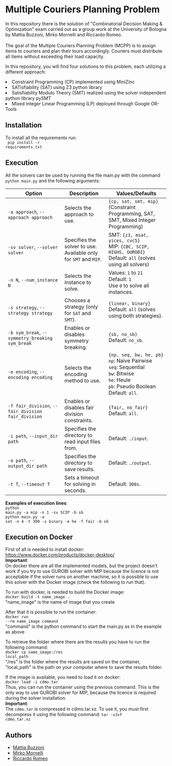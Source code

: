 # Multiple Couriers Planning Problem
In this repository there is the solution of "Combinatorial Decision Making & Optimization" exam carried out as a group work at the University of Bologna by Mattia Buzzoni, Mirko Mornelli and Riccardo Romeo.
<br><br>
The goal of the Multiple Couriers Planning Problem (MCPP) is to assign items to couriers and plan their tours accordingly. Couriers must distribute all items without exceeding their load capacity.

In this repository, you will find four solutions to this problem, each utilizing a different approach:
<li> Constraint Programming (CP) implemented using MiniZinc
<li> SATisfiability (SAT) using Z3 python library
<li> Satisfiability Modulo Theory (SMT) realized using the solver independent python library pySMT
<li> Mixed Integer Linear Programming (LP) deployed through Google OR-Tools

## Installation
To install all the requirements run: <br>
<code> pip install -r requirements.txt </code>

## Execution
All the solvers can be used by running the file main.py with the command <code>python main.py</code> and the following arguments:

| **Option**               | **Description**                                                                                                                                                         | **Values/Defaults**                                                                                                         |
|---------------------------|-------------------------------------------------------------------------------------------------------------------------------------------------------------------------|----------------------------------------------------------------------------------------------------------------------------|
| `-a approach`, `--approach approach` | Selects the approach to use.                                                                                                                              | `{cp, sat, smt, mip}` (Constraint Programming, SAT, SMT, Mixed Integer Programming)                                         |
| `-sv solver`, `--solver solver`      | Specifies the solver to use. Available only for `SMT` and `MIP`.                                                                                            | SMT: `{z3, msat, yices, cvc5}` <br> MIP: `{CBC, SCIP, HIGHS, GUROBI}` <br> Default: `all` (solves using all solvers)         |
| `-n N`, `--num_instance N`           | Selects the instance to solve.                                                                                                                            | Values: `1` to `21` <br> Default: `1` <br> Use `0` to solve all instances.                                                 |
| `-s strategy`, `--strategy strategy` | Chooses a strategy (only for `SAT` and `SMT`).                                                                                                             | `{linear, binary}` <br> Default: `all` (solves using both strategies).                                                     |
| `-b sym_break`, `--symmetry_breaking sym_break` | Enables or disables symmetry breaking.                                                                                                            | `{sb, no_sb}` <br> Default: `no_sb`.                                                                                       |
| `-e encoding`, `--encoding encoding` | Selects the encoding method to use.                                                                                                                        | `{np, seq, bw, he, pb}` <br> `np`: Naive Pairwise <br> `seq`: Sequential <br> `bw`: Bitwise <br> `he`: Heule <br> `pb`: Pseudo Boolean <br> Default: `all`. |
| `-f fair_division`, `--fair_division fair_division` | Enables or disables fair division constraints.                                                                                                     | `{fair, no_fair}` <br> Default: `all`.                                                                                     |
| `-i path`, `--input_dir path`        | Specifies the directory to read input files from.                                                                                                           | Default: `./input`.                                                                                                        |
| `-o path`, `--output_dir path`       | Specifies the directory to save results.                                                                                                                    | Default: `./output`.                                                                                                       |
| `-t T`, `--timeout T`                | Sets a timeout for solving in seconds.                                                                                                                     | Default: `300s`.                                                                                                           |

**Examples of execution lines**:<br>
<code>python main.py -a mip -n 1 -sv SCIP -b sb</code> <br>
<code>python main.py -a sat -n 4 -t 300 -s binary -e he -f fair -b sb</code>


## Execution on Docker
First of all is needed to install docker: https://www.docker.com/products/docker-desktop/ <br>
**Important**: <br>
On docker there are all the implemented models, but the project doesn't work if you try to use GUROBI solver with MIP because the licence is not acceptable if the solver runs on another machine, so it is possible to use this solver with the Docker image (check the following to run that).<br>

To run with docker, is needed to build the Docker image: <br>
<code>docker build -t name_image .</code> <br>
"name_image" is the name of image that you create
<br>

After that it is possible to run the container: <br>
<code>docker run --rm name_image command</code> <br>
"command" is the python command to start the main.py as in the example as above<br>

To retrieve the folder where there are the results you have to run the following command: <br>
<code>docker cp name_image:/res local_path</code> <br>
"/res" is the folder where the results are saved on the container, "local_path" is the path on your computer where to save the results folder. 

If the image is available, you need to load it on docker: <br>
<code>docker load -i cdmo.tar</code> <br>
Thus, you can run the container using the previous command.
This is the only way to use GUROBI solver for MIP, because the licence is required during the solver installation. <br>
**Important**: <br>
The <code>cdmo.tar</code> is compressed in cdmo.tar.xz. To use it, you must first decompress it using the following command: <code>tar -xJvf cdmo.tar.xz</code>
  
## Authors
  - [Mattia Buzzoni](https://github.com/mattibuzzo13) 
  - [Mirko Mornelli](https://github.com/mirkomornelli)
  - [Riccardo Romeo](https://github.com/RiccardoRomeo01) 

